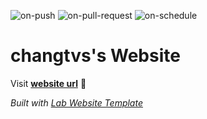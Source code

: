 
  ![on-push](../../actions/workflows/on-push.yaml/badge.svg)
  ![on-pull-request](../../actions/workflows/on-pull-request.yaml/badge.svg)
  ![on-schedule](../../actions/workflows/on-schedule.yaml/badge.svg)

  # changtvs's Website

  Visit **[website url](#)** 🚀

  _Built with [Lab Website Template](https://greene-lab.gitbook.io/lab-website-template-docs)_
